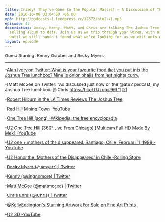 ```yaml
---
title: Crikey! They've Gone to the Popular Masses! — A Discussion of The Joshua Tree
date: 2016-10-06 03:04:00 -06:00
mp3: http://podcasts-1.feedpress.co/12572/atu2-41.mp3
episode: 41
description: Becky, Kenny, Matt, and Chris are talking The Joshua Tree -U2's biggest
  selling album to date. Join us as we trip through your wires, with or without you,
  until we still haven't found what we're looking for as we exit onto one tree hill.
layout: episode
---
```


Guest Starring: Kenny October and Becky Myers

***

-[Alan Ivory on Twitter: What is your favourite food that you put into the Joshua Tree lunchbox? Mine is onion bhajis from last nights curry.][1]

-[Matt McGee on Twitter: "As discussed just now on the @atu2 podcast, my Joshua Tree lunchbox. @iChris https://t.co/TUzpbst96L"][2]

-[Robert Hilburn in the LA Times Reviews The Joshua Tree][3]

-[Red Hill Mining Town -YouTube][4]

-[One Tree Hill (song) -Wikipedia, the free encyclopedia][5]

-[U2 One Tree Hill (360° Live From Chicago) [Multicam Full HD Made By Mek] -YouTube][6]

-[U2 one + mothers of the disappeared, Santiago, Chile, Februari 11, 1998 -YouTube][7]

-[U2 Honor the 'Mothers of the Disappeared' in Chile -Rolling Stone][8]

-[Becky Myers (@bmyers) | Twitter][9]

-[Kenny (@singnomore) | Twitter][10]

-[Matt McGee (@mattmcgee) | Twitter][11]

-[Chris Enns (@iChris) | Twitter][12]

-[@KellyEddington's Stunning Artwork For Sale on Fine Art Prints][13]

-[U2 3D -YouTube][14]

[1]: https://twitter.com/i/web/status/778738215851204608
[2]: https://twitter.com/mattmcgee/status/779059206804557824
[3]: http://www.u2.com/news/article/1096
[4]: https://www.youtube.com/watch?v=ytRekLUX3GE
[5]: https://en.wikipedia.org/wiki/One_Tree_Hill_(song)
[6]: https://www.youtube.com/watch?v=VrlmhnBlH0Q
[7]: https://www.youtube.com/watch?v=Dxw8o1xzjQE
[8]: http://www.rollingstone.com/music/videos/flashback-u2-honor-the-mothers-of-the-disappeared-in-chile-20131105
[9]: https://twitter.com/bmyers
[10]: https://twitter.com/singnomore
[11]: https://twitter.com/mattmcgee
[12]: https://twitter.com/ichris
[13]: http://www.imagekind.com/artists/KellyEddington/U2/fine-art-prints
[14]: https://www.youtube.com/watch?v=hhHjqmjeZww
